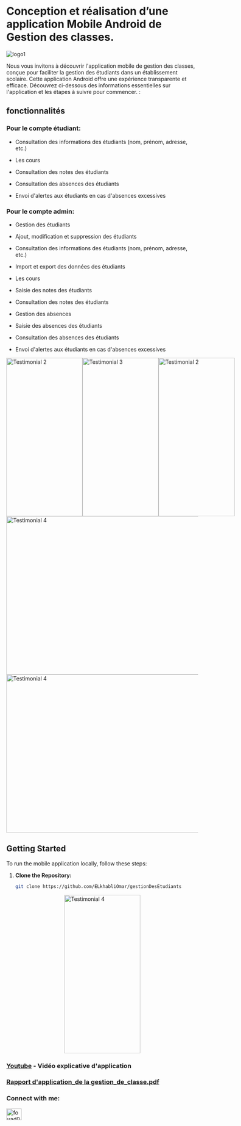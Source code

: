 # Conception et réalisation d’une application Mobile Android de Gestion des classes.


![logo1](https://github.com/ELkhabliOmar/gestionDesEtudiants/assets/143323403/c88a35df-5f37-40e0-baa1-8a38268ba1a3)


Nous vous invitons à découvrir l'application mobile de gestion des classes, conçue pour faciliter la gestion des étudiants dans un établissement scolaire. Cette application Android offre une expérience transparente et efficace. Découvrez ci-dessous des informations essentielles sur l'application et les étapes à suivre pour commencer.  :

## fonctionnalités

### **Pour le compte étudiant:**
 
 - Consultation des informations des étudiants (nom, prénom, adresse, etc.)

 - Les cours

 - Consultation des notes des étudiants

 - Consultation des absences des étudiants

 - Envoi d'alertes aux étudiants en cas d'absences excessives

  ### **Pour le compte admin:**
  
 - Gestion des étudiants

 - Ajout, modification et suppression des étudiants

 - Consultation des informations des étudiants (nom, prénom, adresse, etc.)

 - Import et export des données des étudiants

 - Les cours

 - Saisie des notes des étudiants

 - Consultation des notes des étudiants

 - Gestion des absences

 - Saisie des absences des étudiants

 - Consultation des absences des étudiants

 - Envoi d'alertes aux étudiants en cas d'absences excessives


<div style="display: flex; justify-content: space-around; align-items: center;">
  <img src="https://github.com/ELkhabliOmar/gestionDesEtudiants/assets/143323403/85b47ced-f134-492e-bd63-889b78e77d13" alt="Testimonial 2" width="200" height="415" />
  <img src="https://github.com/ELkhabliOmar/gestionDesEtudiants/assets/143323403/1d9e97f5-7d0e-418e-a1de-01a02e3c5e0c" alt="Testimonial 3" width="200"height="415" />
  <img src="https://github.com/ELkhabliOmar/gestionDesEtudiants/assets/143323403/3c8cc306-e905-47dd-9d68-5167acc02e2d" alt="Testimonial 2" width="200" height="415" />

 
</div>
<div style="display: flex; justify-content: space-around; align-items: center;">
  <img src="https://github.com/ELkhabliOmar/gestionDesEtudiants/assets/143323403/633613b6-b0c0-480d-acdc-8678885d39a1" alt="Testimonial 4" width="610" height="415" />
</div>
<div style="display: flex; justify-content: space-around; align-items: center;">
  <img src="https://github.com/ELkhabliOmar/gestionDesEtudiants/assets/143323403/d4015ec7-22e6-4ec0-bcad-f0581caf875b" alt="Testimonial 4" width="610" height="415" />
</div>

## Getting Started

To run the  mobile application locally, follow these steps:

1. **Clone the Repository:**
   ```bash
   git clone https://github.com/ELkhabliOmar/gestionDesEtudiants

<div style="display: flex; justify-content: space-around; align-items: center;">
  <img src="https://github.com/ELkhabliOmar/gestionDesEtudiants/assets/143323403/41586c18-4b8c-4c79-83cc-0b19b46d6695" alt="Testimonial 4" width="200" height="415" />
</div>


### [Youtube](https://www.youtube.com/watch?v=gABRP6nKi1U&t=3s) - Vidéo explicative d'application
### [Rapport d'application_de la gestion_de_classe.pdf](https://github.com/ELkhabliOmar/gestionDesEtudiants/files/14157651/application_gestion_de_classe.pdf)
<h3 align="left">Connect with me:</h3>
<p align="left">

<a href="https://www.linkedin.com/in/omar-el-khabli" target="blank"><img align="center" src="https://raw.githubusercontent.com/rahuldkjain/github-profile-readme-generator/master/src/images/icons/Social/linked-in-alt.svg" alt="fouad011" height="30" width="40" /></a>
</p>


